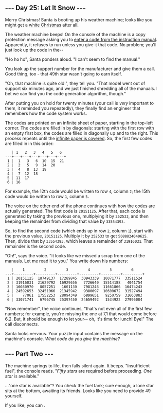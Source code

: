--- Day 25: Let It Snow ---
---------------------------

Merry Christmas! Santa is booting up his weather machine; looks like you might get a [white Christmas](/day/1) after all.

The weather machine beeps! On the console of the machine is a copy protection message asking you to [enter a code from the instruction manual](https://en.wikipedia.org/wiki/Copy_protection#Early_video_games). Apparently, it refuses to run unless you give it that code. No problem; you'll just look up the code in the--

"Ho ho ho", Santa ponders aloud. "I can't seem to find the manual."

You look up the support number for the manufacturer and give them a call. Good thing, too - that 49th star wasn't going to earn itself.

"Oh, that machine is quite old!", they tell you. "That model went out of support six minutes ago, and we just finished shredding all of the manuals. I bet we can find you the code generation algorithm, though."

After putting you on hold for twenty minutes (your call is *very* important to them, it reminded you repeatedly), they finally find an engineer that remembers how the code system works.

The codes are printed on an <span title="The paper is very thin so it can be folded up neatly into the manual.">infinite sheet of paper</span>, starting in the top-left corner. The codes are filled in by diagonals: starting with the first row with an empty first box, the codes are filled in diagonally up and to the right. This process repeats until the [infinite paper is covered](https://en.wikipedia.org/wiki/Cantor's_diagonal_argument). So, the first few codes are filled in in this order:

       | 1   2   3   4   5   6
    ---+---+---+---+---+---+---+
     1 |  1   3   6  10  15  21
     2 |  2   5   9  14  20
     3 |  4   8  13  19
     4 |  7  12  18
     5 | 11  17
     6 | 16

For example, the 12th code would be written to row `4`, column `2`; the 15th code would be written to row `1`, column `5`.

The voice on the other end of the phone continues with how the codes are actually generated. The first code is `20151125`. After that, each code is generated by taking the previous one, multiplying it by `252533`, and then keeping the remainder from dividing that value by `33554393`.

So, to find the second code (which ends up in row `2`, column `1`), start with the previous value, `20151125`. Multiply it by `252533` to get `5088824049625`. Then, divide that by `33554393`, which leaves a remainder of `31916031`. That remainder is the second code.

"Oh!", says the voice. "It looks like we missed a scrap from one of the manuals. Let me read it to you." You write down his numbers:

       |    1         2         3         4         5         6
    ---+---------+---------+---------+---------+---------+---------+
     1 | 20151125  18749137  17289845  30943339  10071777  33511524
     2 | 31916031  21629792  16929656   7726640  15514188   4041754
     3 | 16080970   8057251   1601130   7981243  11661866  16474243
     4 | 24592653  32451966  21345942   9380097  10600672  31527494
     5 |    77061  17552253  28094349   6899651   9250759  31663883
     6 | 33071741   6796745  25397450  24659492   1534922  27995004

"Now remember", the voice continues, "that's not even all of the first few numbers; for example, you're missing the one at 7,1 that would come before 6,2. But, it should be enough to let your-- oh, it's time for lunch! Bye!" The call disconnects.

Santa looks nervous. Your puzzle input contains the message on the machine's console. *What code do you give the machine?*

--- Part Two ---
----------------

The machine springs to life, then falls silent again. It beeps. "Insufficient fuel", the console reads. "*Fifty stars* are required before proceeding. *One star* is available."

..."one star is available"? You check the fuel tank; sure enough, a lone star sits at the bottom, awaiting its friends. Looks like you need to provide 49 yourself.

If you like, you can .
